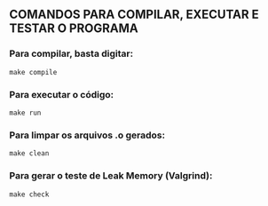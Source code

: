## COMANDOS PARA COMPILAR, EXECUTAR E TESTAR O PROGRAMA

### Para compilar, basta digitar:

```console
make compile
```

### Para executar o código:

```console
make run
```

### Para limpar os arquivos .o gerados:

```console
make clean
```

### Para gerar o teste de Leak Memory (Valgrind):

```console
make check
```
